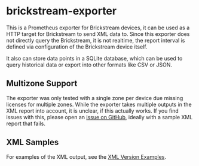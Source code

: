 # brickstream-exporter

This is a Prometheus exporter for Brickstream devices, it can be used as a HTTP target for Brickstream to send XML data to.
Since this exporter does not directly query the Brickstream, it is not realtime, the report interval is defined via
configuration of the Brickstream device itself.

It also can store data points in a SQLite database, which can be used to query historical data or export into other formats
like CSV or JSON.

## Multizone Support

The exporter was only tested with a single zone per device due missing licenses for multiple zones. While the exporter
takes multiple outputs in the XML report into account, it is unclear, if this actually works. If you find issues with this,
please open an [issue on GitHub](https://github.com/ethrgeist/brickstream-exporter/issues), ideally with a sample XML
report that fails.

## XML Samples

For examples of the XML output, see the [XML Version Examples](examples/xml-versions/README.md).